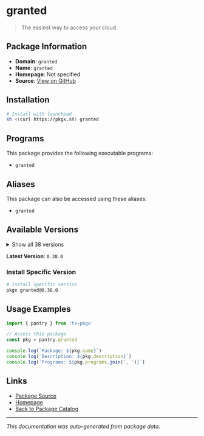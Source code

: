 # granted

> The easiest way to access your cloud.

## Package Information

- **Domain**: `granted`
- **Name**: `granted`
- **Homepage**: Not specified
- **Source**: [View on GitHub](https://github.com/pkgxdev/pantry/tree/main/projects/granted.dev/package.yml)

## Installation

```bash
# Install with launchpad
sh <(curl https://pkgx.sh) granted
```

## Programs

This package provides the following executable programs:

- `granted`

## Aliases

This package can also be accessed using these aliases:

- `granted`

## Available Versions

<details>
<summary>Show all 38 versions</summary>

- `0.38.0`, `0.37.0`, `0.36.3`, `0.36.2`, `0.36.1`
- `0.36.0`, `0.35.2`, `0.35.1`, `0.35.0`, `0.34.1`
- `0.34.0`, `0.33.0`, `0.32.0`, `0.31.2`, `0.31.1`
- `0.31.0`, `0.30.0`, `0.29.3`, `0.29.2`, `0.29.1`
- `0.29.0`, `0.28.0`, `0.27.5`, `0.27.4`, `0.27.3`
- `0.27.2`, `0.27.1`, `0.27.0`, `0.26.2`, `0.26.1`
- `0.26.0`, `0.25.0`, `0.24.0`, `0.23.2`, `0.23.1`
- `0.23.0`, `0.22.0`, `0.21.1`

</details>

**Latest Version**: `0.38.0`

### Install Specific Version

```bash
# Install specific version
pkgx granted@0.38.0
```

## Usage Examples

```typescript
import { pantry } from 'ts-pkgx'

// Access this package
const pkg = pantry.granted

console.log(`Package: ${pkg.name}`)
console.log(`Description: ${pkg.description}`)
console.log(`Programs: ${pkg.programs.join(', ')}`)
```

## Links

- [Package Source](https://github.com/pkgxdev/pantry/tree/main/projects/granted.dev/package.yml)
- [Homepage](#)
- [Back to Package Catalog](../package-catalog.md)

---

*This documentation was auto-generated from package data.*
